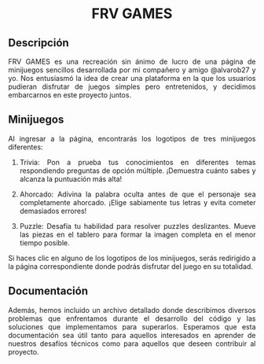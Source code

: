 <div align="center">
  <h1>FRV GAMES</h1>
</div>

<div align="justify">
  
## Descripción

FRV GAMES es una recreación sin ánimo de lucro de una página de minijuegos sencillos desarrollada por mi compañero y amigo @alvarob27 y yo. Nos entusiasmó la idea de crear una plataforma en la que los usuarios pudieran disfrutar de juegos simples pero entretenidos, y decidimos embarcarnos en este proyecto juntos.

## Minijuegos

Al ingresar a la página, encontrarás los logotipos de tres minijuegos diferentes:

1. Trivia: Pon a prueba tus conocimientos en diferentes temas respondiendo preguntas de opción múltiple. ¡Demuestra cuánto sabes y alcanza la puntuación más alta!

2. Ahorcado: Adivina la palabra oculta antes de que el personaje sea completamente ahorcado. ¡Elige sabiamente tus letras y evita cometer demasiados errores!

3. Puzzle: Desafía tu habilidad para resolver puzzles deslizantes. Mueve las piezas en el tablero para formar la imagen completa en el menor tiempo posible.

Si haces clic en alguno de los logotipos de los minijuegos, serás redirigido a la página correspondiente donde podrás disfrutar del juego en su totalidad.

## Documentación

Además, hemos incluido un archivo detallado donde describimos diversos problemas que enfrentamos durante el desarrollo del código y las soluciones que implementamos para superarlos. Esperamos que esta documentación sea útil tanto para aquellos interesados en aprender de nuestros desafíos técnicos como para aquellos que deseen contribuir al proyecto.



